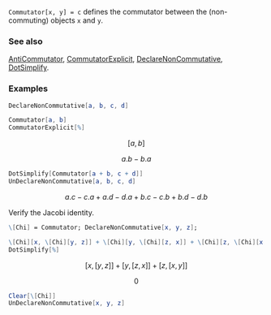 `Commutator[x, y] = c` defines the commutator between the (non-commuting) objects `x` and `y`.

### See also

[AntiCommutator](AntiCommutator), [CommutatorExplicit](CommutatorExplicit), [DeclareNonCommutative](DeclareNonCommutative), [DotSimplify](DotSimplify).

### Examples

```mathematica
DeclareNonCommutative[a, b, c, d]
```

```mathematica
Commutator[a, b]
CommutatorExplicit[%]
```

$$[a,b]$$

$$a.b-b.a$$

```mathematica
DotSimplify[Commutator[a + b, c + d]] 
UnDeclareNonCommutative[a, b, c, d]
```

$$a.c-c.a+a.d-d.a+b.c-c.b+b.d-d.b$$

Verify the Jacobi identity.

```mathematica
\[Chi] = Commutator; DeclareNonCommutative[x, y, z];
```

```mathematica
\[Chi][x, \[Chi][y, z]] + \[Chi][y, \[Chi][z, x]] + \[Chi][z, \[Chi][x, y]]
DotSimplify[%]
```

$$[x,[y,z]]+[y,[z,x]]+[z,[x,y]]$$

$$0$$

```mathematica
Clear[\[Chi]]
UnDeclareNonCommutative[x, y, z]
```